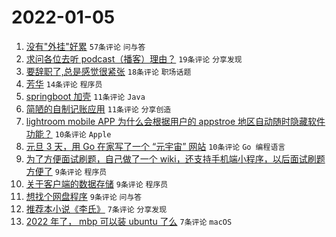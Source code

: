 # 2022-01-05

1. [没有"外挂"好累](https://www.v2ex.com/t/826242) `57条评论` `问与答`
1. [求问各位去听 podcast（播客）理由？](https://www.v2ex.com/t/826257) `19条评论` `分享发现`
1. [要辞职了,总是感觉很紧张](https://www.v2ex.com/t/826245) `18条评论` `职场话题`
1. [芳华](https://www.v2ex.com/t/826255) `14条评论` `程序员`
1. [springboot 加壳](https://www.v2ex.com/t/826247) `11条评论` `Java`
1. [简陋的自制记账应用](https://www.v2ex.com/t/826240) `11条评论` `分享创造`
1. [lightroom mobile APP 为什么会根据用户的 appstroe 地区自动随时隐藏软件功能？](https://www.v2ex.com/t/826248) `10条评论` `Apple`
1. [元旦 3 天，用 Go 在家写了一个 “元宇宙” 网站](https://www.v2ex.com/t/826238) `10条评论` `Go 编程语言`
1. [为了方便面试刷题，自己做了一个 wiki，还支持手机端小程序，以后面试刷题方便了](https://www.v2ex.com/t/826261) `9条评论` `程序员`
1. [关于客户端的数据存储](https://www.v2ex.com/t/826259) `9条评论` `程序员`
1. [想找个网盘程序](https://www.v2ex.com/t/826236) `9条评论` `问与答`
1. [推荐本小说《李氏》](https://www.v2ex.com/t/826256) `7条评论` `分享发现`
1. [2022 年了， mbp 可以装 ubuntu 了么](https://www.v2ex.com/t/826243) `7条评论` `macOS`
